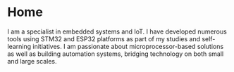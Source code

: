 # Home
I am a specialist in embedded systems and IoT. I have developed numerous tools using STM32 and ESP32 platforms as part of my studies and self-learning initiatives. I am passionate about microprocessor-based solutions as well as building automation systems, bridging technology on both small and large scales.

